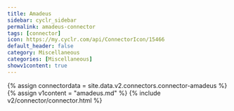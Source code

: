 ```yaml
---
title: Amadeus
sidebar: cyclr_sidebar
permalink: amadeus-connector
tags: [connector]
icon: https://my.cyclr.com/api/ConnectorIcon/15466
default_header: false
category: Miscellaneous
categories: [Miscellaneous]
showv1content: true
---
```

{% assign connectordata = site.data.v2.connectors.connector-amadeus %}
{% assign v1content = "amadeus.md" %}
{% include v2/connector/connector.html %}	